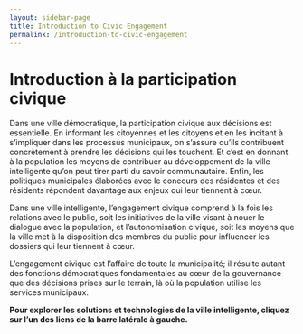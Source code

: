 ```yaml
---
layout: sidebar-page
title: Introduction to Civic Engagement
permalink: /introduction-to-civic-engagement
---
```


# Introduction à la participation civique

Dans une ville démocratique, la participation civique aux décisions est essentielle. En informant les citoyennes et les citoyens et en les incitant à s’impliquer dans les processus municipaux, on s’assure qu’ils contribuent concrètement à prendre les décisions qui les touchent. Et c’est en donnant à la population les moyens de contribuer au développement de la ville intelligente qu’on peut tirer parti du savoir communautaire. Enfin, les politiques municipales élaborées avec le concours des résidentes et des résidents répondent davantage aux enjeux qui leur tiennent à cœur.

Dans une ville intelligente, l’engagement civique comprend à la fois les relations avec le public, soit les initiatives de la ville visant à nouer le dialogue avec la population, et l’autonomisation civique, soit les moyens que la ville met à la disposition des membres du public pour influencer les dossiers qui leur tiennent à cœur.

L’engagement civique est l’affaire de toute la municipalité; il résulte autant des fonctions démocratiques fondamentales au cœur de la gouvernance que des décisions prises sur le terrain, là où la population utilise les services municipaux.

**Pour explorer les solutions et technologies de la ville intelligente, cliquez sur l’un des liens de la barre latérale à gauche.**


